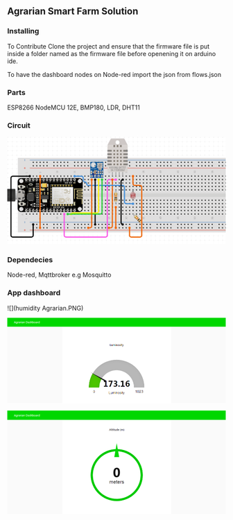 ## Agrarian Smart Farm Solution

### Installing

To Contribute Clone the project and ensure that the firmware file is put inside a folder named as the firmware file before openening it on arduino ide.

To have the dashboard nodes on Node-red import the json from flows.json

### Parts

 ESP8266 NodeMCU 12E, BMP180, LDR, DHT11

### Circuit
 
![](curcuit.PNG)

### Dependecies

Node-red, Mqttbroker e.g Mosquitto

### App dashboard

![](humidity Agrarian.PNG)


![](Luminosity.PNG)


![](altitude.PNG)
  